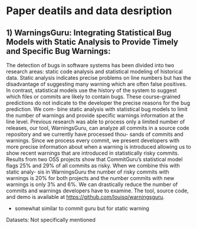 # Paper deatils and data desription

## 1) WarningsGuru: Integrating Statistical Bug Models with Static Analysis to Provide Timely and Specific Bug Warnings:
The detection of bugs in software systems has been divided into two research areas: static code analysis and statistical modeling of historical data. Static analysis indicates precise problems on line numbers but has the disadvantage of suggesting many warning which are often false positives. In contrast, statistical models use the history of the system to suggest which files or commits are likely to contain bugs. These course-grained predictions do not indicate to the developer the precise reasons for the bug prediction. We com- bine static analysis with statistical bug models to limit the number of warnings and provide specific warnings information at the line level. Previous research was able to process only a limited number of releases, our tool, WarningsGuru, can analyze all commits in a source code repository and we currently have processed thou- sands of commits and warnings. Since we process every commit, we present developers with more precise information about when a warning is introduced allowing us to show recent warnings that are introduced in statistically risky commits. Results from two OSS projects show that CommitGuru’s statistical model flags 25% and 29% of all commits as risky. When we combine this with static analy- sis in WarningsGuru the number of risky commits with warnings is 20% for both projects and the number commits with new warnings is only 3% and 6%. We can drastically reduce the number of commits and warnings developers have to examine. The tool, source code, and demo is available at https://github.com/louisq/warningsguru.

* somewhat similar to commit guru but for static warning

Datasets: Not specifically mentioned
